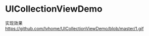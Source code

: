 # UICollectionViewDemo
实现效果 
https://github.com/lvhome/UICollectionViewDemo/blob/master/1.gif      
      
      
